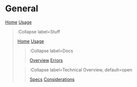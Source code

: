 # General

[Home](/)
[Usage](/docs/doc)

> :Collapse label=Stuff
>
> [Home](/)
> [Usage](/docs/doc)
>
>
> > :Collapse label=Docs
> >
> > [Overview](/docs/doc) 
> > [Errors](/)
>
> > :Collapse label=Technical Overview, default=open
> >
> > [Specs](/)
> > [Considerations](/docs/doc)


